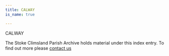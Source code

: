 ```yaml
---
title: CALWAY
is_name: true

---
```


CALWAY


The Stoke Climsland Parish Archive holds material under this index entry. To find out more please [contact us](/contact/)
